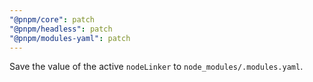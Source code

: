 ```yaml
---
"@pnpm/core": patch
"@pnpm/headless": patch
"@pnpm/modules-yaml": patch
---
```


Save the value of the active `nodeLinker` to `node_modules/.modules.yaml`.
